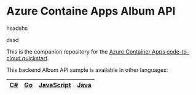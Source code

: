 # Azure Containe     Apps Album API
hsadshs

dssd

This is the companion repository for the [Azure Container Apps code-to-cloud quickstart](https://docs.microsoft.com/en-us/azure/container-apps/quickstart-code-to-cloud?tabs=bash%2Ccsharp&pivots=acr-remote).

This backend Album API sample is available in other languages:

| [C#](https://github.com/azure-samples/containerapps-albumapi-csharp) | [Go](https://github.com/azure-samples/containerapps-albumapi-go) | [JavaScript](https://github.com/azure-samples/containerapps-albumapi-javascript) | [Java](https://github.com/azure-samples/containerapps-albumapi-java) |
| -------------------------------------------------------------------- | ---------------------------------------------------------------- | ------------------------------------------------------------------------ | ---------------------------------------------------------------- |
